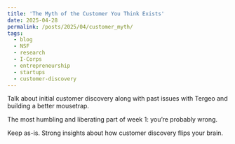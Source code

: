 ```yaml
---
title: 'The Myth of the Customer You Think Exists'
date: 2025-04-28
permalink: /posts/2025/04/customer_myth/
tags:
  - blog
  - NSF
  - research
  - I-Corps
  - entrepreneurship
  - startups
  - customer-discovery
---
```


Talk about initial customer discovery along with past issues with Tergeo and building a better mousetrap.

The most humbling and liberating part of week 1: you’re probably wrong.

Keep as-is. Strong insights about how customer discovery flips your brain.

